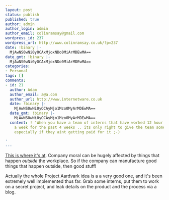 ```yaml
---
layout: post
status: publish
published: true
author: admin
author_login: admin
author_email: colinramsay@gmail.com
wordpress_id: 237
wordpress_url: http://www.colinramsay.co.uk/?p=237
date: !binary |-
  MjAwNS0wNi0yOCAxMjoxNDo0MiArMDEwMA==
date_gmt: !binary |-
  MjAwNS0wNi0yOCAxMjoxNDo0MiArMDEwMA==
categories:
- Personal
tags: []
comments:
- id: 21
  author: Adam
  author_email: a@a.com
  author_url: http://www.internetware.co.uk
  date: !binary |-
    MjAwNS0wNi0yOCAyMjo1Mzo0MyArMDEwMA==
  date_gmt: !binary |-
    MjAwNS0wNi0yOCAyMjo1Mzo0MyArMDEwMA==
  content: ! 'When you have a team of interns that have worked 12 hour days, 7 days
    a week for the past 4 weeks .. its only right to give the team some treats ...
    especially if they aint getting paid for it ;-)

'
---
```

<p><a href="http://www.projectaardvark.com/posts/hickswright/june/13.html">This is where it's at</a>. Company moral can be hugely affected by things that happen <em>outside</em> the workplace. So if the company can manufacture good things that happen outside, then good stuff!</p>
<p>Actually the whole Project Aardvark idea is a a very good one, and it's been extremely well implemented thus far. Grab some interns, put them to work on a secret project, and leak details on the product and the process via a blog.</p>
